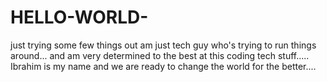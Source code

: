 # HELLO-WORLD-
just trying some few things out
am just tech guy who's trying to run things around...
and am very determined to the best at this coding tech stuff.....
Ibrahim is my name and we are ready to change the world for the better.... 
